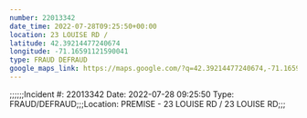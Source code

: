 ```yaml
---
number: 22013342
date_time: 2022-07-28T09:25:50+00:00
location: 23 LOUISE RD / 
latitude: 42.39214477240674
longitude: -71.16591121590041
type: FRAUD DEFRAUD
google_maps_link: https://maps.google.com/?q=42.39214477240674,-71.16591121590041
---
```


;;;;;;Incident #: 22013342   Date: 2022-07-28 09:25:50   Type: FRAUD/DEFRAUD;;;Location: PREMISE - 23 LOUISE RD / 23 LOUISE RD;;;
